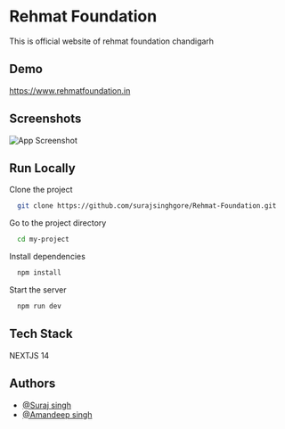 
# Rehmat Foundation

This is official website of rehmat foundation chandigarh


## Demo

https://www.rehmatfoundation.in


## Screenshots

![App Screenshot](https://res.cloudinary.com/dnxv21hr0/image/upload/v1703394065/sdcanteen/bn4yxdck7dqszcijtuca.jpg)


## Run Locally

Clone the project

```bash
  git clone https://github.com/surajsinghgore/Rehmat-Foundation.git
```

Go to the project directory

```bash
  cd my-project
```

Install dependencies

```bash
  npm install
```

Start the server

```bash
  npm run dev
```


## Tech Stack

NEXTJS 14


## Authors

- [@Suraj singh](https://www.linkedin.com/in/surajsinghgore/)
- [@Amandeep singh](https://www.linkedin.com/in/amandeep-singh-2102a6258/)
